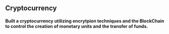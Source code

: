 ## Cryptocurrency


#### Built a cryptocurrency utilizing encrytpion techniques and the BlockChain to control the creation of monetary units and the transfer of funds.
